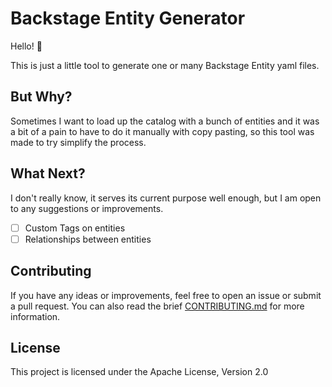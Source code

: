 # Backstage Entity Generator

Hello! 👋

This is just a little tool to generate one or many Backstage Entity yaml files.

## But Why?

Sometimes I want to load up the catalog with a bunch of entities and it was a bit of a pain to have to do it manually with copy pasting, so this tool was made to try simplify the process.

## What Next?

I don't really know, it serves its current purpose well enough, but I am open to any suggestions or improvements.

- [ ] Custom Tags on entities
- [ ] Relationships between entities

## Contributing

If you have any ideas or improvements, feel free to open an issue or submit a pull request. You can also read the brief [CONTRIBUTING.md](CONTRIBUTING.md) for more information.

## License

This project is licensed under the Apache License, Version 2.0
